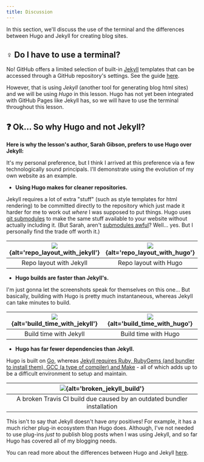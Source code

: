 ```yaml
---
title: Discussion
---
```


In this section, we'll discuss the use of the terminal and the differences between Hugo and Jekyll for creating blog sites.

## ‍♀️ Do I have to use a terminal?

No!
GitHub offers a limited selection of built-in [Jekyll](https://jekyllrb.com/) templates that can be accessed through a GitHub repository's settings.
See the guide [here](https://docs.github.com/en/pages/getting-started-with-github-pages/creating-a-github-pages-site).

However, that is using *Jekyll* (another tool for generating blog html sites) and we will be using *Hugo* in this lesson.
Hugo has not yet been integrated with GitHub Pages like Jekyll has, so we will have to use the terminal throughout this lesson.

## ❓ Ok... So why Hugo and not Jekyll?

**Here is why the lesson's author, Sarah Gibson, prefers to use Hugo over Jekyll:**

It's my personal preference, but I think I arrived at this preference via a few technologically sound principals.
I'll demonstrate using the evolution of my own website as an example.

- **Using Hugo makes for cleaner repositories.**

Jekyll requires a lot of extra "stuff" (such as style templates for html rendering) to be committed directly to the repository which just made it harder for me to work out *where* I was supposed to put things.
Hugo uses [git submodules](https://git-scm.com/book/en/v2/Git-Tools-Submodules) to make the same stuff available to your website without actually including it.
(But Sarah, aren't [submodules awful](https://medium.com/@porteneuve/mastering-git-submodules-34c65e940407)?
Well... yes. But I personally find the trade off worth it.)

| ![](fig/fig/repo_layout_with_jekyll.png){alt='repo\_layout\_with\_jekyll'}                                         | ![](fig/fig/repo_layout_with_hugo.png){alt='repo\_layout\_with\_hugo'} | 
| :---------------------------------------------------------------------: | :---------------------------: |
| Repo layout with Jekyll                                                 | Repo layout with Hugo         | 

- **Hugo builds are faster than Jekyll's.**

I'm just gonna let the screenshots speak for themselves on this one...
But basically, building with Hugo is pretty much instantaneous, whereas Jekyll can take minutes to build.

| ![](fig/fig/build_time_with_jekyll.png){alt='build\_time\_with\_jekyll'}                                          | ![](fig/fig/build_time_with_hugo.png){alt='build\_time\_with\_hugo'}  | 
| :---------------------------------------------------------------------: | :---------------------------: |
| Build time with Jekyll                                                  | Build time with Hugo          | 

- **Hugo has far fewer dependencies than Jekyll.**

Hugo is built on [Go](https://golang.org/), whereas [Jekyll requires Ruby, RubyGems (and bundler to install them), GCC (a type of compiler) and Make](https://jekyllrb.com/docs/#prerequisites) - all of which adds up to be a difficult environment to setup and maintain.

| ![](fig/fig/broken_travis_build.png){alt='broken\_jekyll\_build'}                                             | 
| :---------------------------------------------------------------------: |
| A broken Travis CI build due caused by an outdated bundler installation | 

This isn't to say that Jekyll doesn't have *any* positives!
For example, it has a much richer plug-in ecosystem than Hugo does.
Although, I've not needed to use plug-ins *just* to publish blog posts when I was using Jekyll, and so far Hugo has covered all of my blogging needs.

You can read more about the differences between Hugo and Jekyll [here](https://opensource.com/article/17/5/hugo-vs-jekyll).




